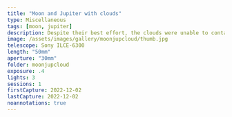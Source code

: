 ```yaml
---
title: "Moon and Jupiter with clouds"
type: Miscellaneous
tags: [moon, jupiter]
description: Despite their best effort, the clouds were unable to contain the defiant brilliance of the moon and nearby Jupiter.
image: /assets/images/gallery/moonjupcloud/thumb.jpg
telescope: Sony ILCE-6300
length: "50mm"
aperture: "30mm"
folder: moonjupcloud
exposure: .4
lights: 3
sessions: 1 
firstCapture: 2022-12-02  
lastCapture: 2022-12-02
noannotations: true
---
```

